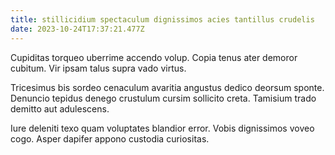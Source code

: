 ```yaml
---
title: stillicidium spectaculum dignissimos acies tantillus crudelis
date: 2023-10-24T17:37:21.477Z
---
```


Cupiditas torqueo uberrime accendo volup. Copia tenus ater demoror cubitum. Vir ipsam talus supra vado virtus.

Tricesimus bis sordeo cenaculum avaritia angustus dedico deorsum sponte. Denuncio tepidus denego crustulum cursim sollicito creta. Tamisium trado demitto aut adulescens.

Iure deleniti texo quam voluptates blandior error. Vobis dignissimos voveo cogo. Asper dapifer appono custodia curiositas.